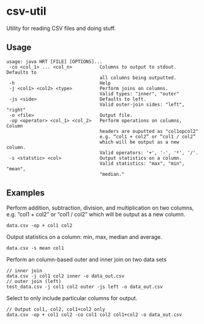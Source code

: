 # csv-util

Utility for reading CSV files and doing stuff.

## Usage
```
usage: java HRT [FILE] [OPTIONS]...
 -co <col_1> ... <col_n>          Columns to output to stdout. Defaults to
                                  all columns being outputted.
 -h                               Help
 -j <col1> <col2> <type>          Perform joins on columns.
                                  Valid types: "inner", "outer"
 -js <side>                       Defaults to left.
                                  Valid outer-join sides: "left", "right"
 -o <file>                        Output file.
 -op <operator> <col_1> <col_2>   Perform operations on columns, Column
                                  headers are ouputted as "col1opcol2"
                                  e.g. “col1 + col2” or “col1 / col2”
                                  which will be output as a new column.
                                  Valid operators: '+', '-', '*', '/'.
 -s <statstic> <col>              Output statistics on a column.
                                  Valid statistics: "max", "min", "mean",
                                  "median."
```
## Examples
Perform addition, subtraction, division, and multiplication on two columns, e.g. “col1 + col2” or “col1 / col2” which will be output as a new column.
```
data.csv -op + col1 col2
```
Output statistics on a column: min, max, median and average.
```
data.csv -s mean col1
```
Perform an column-based outer and inner join on two data sets
```
// inner join
data.csv -j col1 col2 inner -o data_out.csv
// outer join (left)
test_data.csv -j col1 col2 outer -js left -o data_out.csv 
```
Select to only include particular columns for output.

```
// Output col1, col2, col1+col2 only
data.csv -op + col1 col2 -co col1 col2 col1+col2 -o data_out.csv
```
